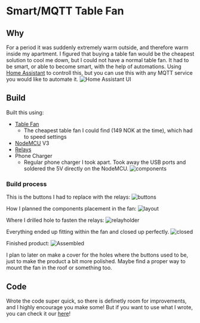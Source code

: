 # Smart/MQTT Table Fan

## Why
For a period it was suddenly extremely warm outside, and therefore warm inside my apartment. I figured that buying a table fan would be the cheapest solution to cool me down, but I could not have a normal table fan. It had to be smart, or able to become smart, with the help of automations. Using [Home Assistant](https://github.com/petrepa/Home-AssistantConfig) to controll this, but you can use this with any MQTT service you would like to automate it.
![Home Assistant UI](https://github.com/petrepa/MQTT-Table-Fan/blob/master/mqtt_fan_photos/HA.png)

## Build
Built this using:
* [Table Fan](https://www.clasohlson.com/no/Bordvifte/36-6575)
  * The cheapest table fan I could find (149 NOK at the time), which had to speed settings
* [NodeMCU](http://www.nodemcu.com/index_en.html) V3
* [Relays](https://www.gearbest.com/5v-relay-_gear/)
* Phone Charger
  * Regular phone charger I took apart. Took away the USB ports and soldered the 5V directly on the NodeMCU.
![components](https://github.com/petrepa/MQTT-Table-Fan/blob/master/mqtt_fan_photos/components.jpg)

### Build process
This is the buttons I had to replace with the relays:
![buttons](https://github.com/petrepa/MQTT-Table-Fan/blob/master/mqtt_fan_photos/buttons.jpg)

How I planned the components placement in the fan:
![layout](https://github.com/petrepa/MQTT-Table-Fan/blob/master/mqtt_fan_photos/component_layout.jpg)

Where I drilled hole to fasten the relays:
![relayholder](https://github.com/petrepa/MQTT-Table-Fan/blob/master/mqtt_fan_photos/relayholder.jpg)

Everything ended up fitting within the fan and closed up perfectly.
![closed](https://github.com/petrepa/MQTT-Table-Fan/blob/master/mqtt_fan_photos/closed.jpg)

Finished product:
![Assembled](https://github.com/petrepa/MQTT-Table-Fan/blob/master/mqtt_fan_photos/assembled.jpg)

I plan to later on make a cover for the holes where the buttons used to be, just to make the product a bit more polished. Maybe find a proper way to mount the fan in the roof or something too.

## Code
Wrote the code super quick, so there is definetly room for improvements, and I highly encourage you make some! 
But if you want to use what I wrote, you can check it our [here](https://github.com/petrepa/Dooropener/blob/master/dooropener.ino)!
